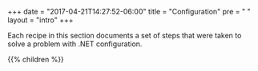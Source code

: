 +++
date = "2017-04-21T14:27:52-06:00"
title = "Configuration"
pre = "<i class='fa fa-cogs'></i> "
layout = "intro"
+++

Each recipe in this section documents a set of steps that were taken to solve a problem with .NET configuration.

{{% children  %}}
